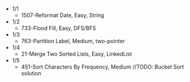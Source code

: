* 1/1
  - 1507-Reformat Date, Easy, String
* 1/2
  - 733-Flood Fill, Easy, DFS/BFS
* 1/3
  - 763-Partition Label, Medium, two-pointer
* 1/4
  - 21-Merge Two Sorted Lists, Easy, LinkedList
* 1/5
  - 451-Sort Characters By Frequency, Medium //TODO: Bucket Sort solution
